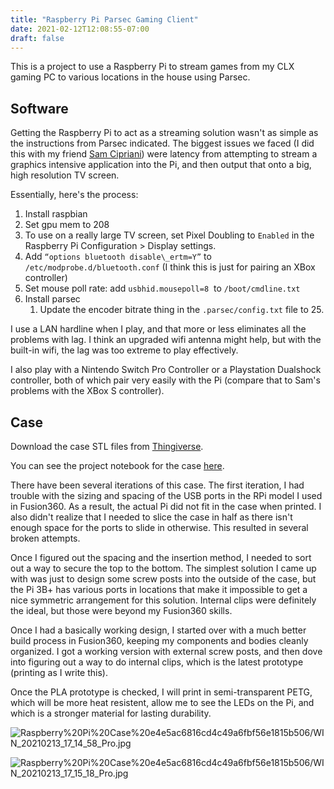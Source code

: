```yaml
---
title: "Raspberry Pi Parsec Gaming Client"
date: 2021-02-12T12:08:55-07:00
draft: false
---
```


This is a project to use a Raspberry Pi to stream games from my CLX gaming PC to various locations in the house using Parsec. 

## Software
Getting the Raspberry Pi to act as a streaming solution wasn't as simple as the instructions from Parsec indicated. The biggest issues we faced (I did this with my friend [Sam Cipriani](https://www.samcipriani.com)) were latency from attempting to stream a graphics intensive application into the Pi, and then output that onto a big, high resolution TV screen.

Essentially, here's the process:

1. Install raspbian
2. Set gpu mem to 208
3. To use on a really large TV screen, set Pixel Doubling to `Enabled` in the Raspberry Pi Configuration > Display settings.
3. Add `“options bluetooth disable\_ertm=Y”` to `/etc/modprobe.d/bluetooth.conf` (I think this is just for pairing an XBox controller)
4. Set mouse poll rate: add `usbhid.mousepoll=8`  to `/boot/cmdline.txt`
5. Install parsec
    1. Update the encoder bitrate thing in the `.parsec/config.txt` file to 25.

I use a LAN hardline when I play, and that more or less eliminates all the problems with lag. I think an upgraded wifi antenna might help, but with the built-in wifi, the lag was too extreme to play effectively.

I also play with a Nintendo Switch Pro Controller or a Playstation Dualshock controller, both of which pair very easily with the Pi (compare that to Sam's problems with the XBox S controller).

## Case

Download the case STL files from [Thingiverse](https://www.thingiverse.com/thing:4763782).

You can see the project notebook for the case [here](https://www.notion.so/misjifmaker/Raspberry-Pi-Case-c2061a5751884465b7a7b3f52b67c407).

There have been several iterations of this case. The first iteration, I had trouble with the sizing and spacing of the USB ports in the RPi model I used in Fusion360. As a result, the actual Pi did not fit in the case when printed. I also didn't realize that I needed to slice the case in half as there isn't enough space for the ports to slide in otherwise. This resulted in several broken attempts.

Once I figured out the spacing and the insertion method, I needed to sort out a way to secure the top to the bottom. The simplest solution I came up with was just to design some screw posts into the outside of the case, but the Pi 3B+ has various ports in locations that make it impossible to get a nice symmetric arrangement for this solution. Internal clips were definitely the ideal, but those were beyond my Fusion360 skills.

Once I had a basically working design, I started over with a much better build process in Fusion360, keeping my components and bodies cleanly organized. I got a working version with external screw posts, and then dove into figuring out a way to do internal clips, which is the latest prototype (printing as I write this).

Once the PLA prototype is checked, I will print in semi-transparent PETG, which will be more heat resistent, allow me to see the LEDs on the Pi, and which is a stronger material for lasting durability.

![Raspberry%20Pi%20Case%20e4e5ac6816cd4c49a6fbf56e1815b506/WIN_20210213_17_14_58_Pro.jpg](/images/Raspberry%20Pi%20Case%20e4e5ac6816cd4c49a6fbf56e1815b506/WIN_20210213_17_14_58_Pro.jpg)

![Raspberry%20Pi%20Case%20e4e5ac6816cd4c49a6fbf56e1815b506/WIN_20210213_17_15_18_Pro.jpg](/images/Raspberry%20Pi%20Case%20e4e5ac6816cd4c49a6fbf56e1815b506/WIN_20210213_17_15_18_Pro.jpg)

